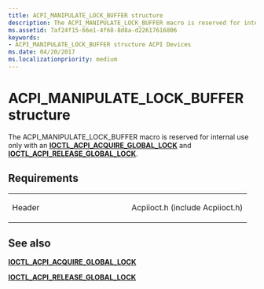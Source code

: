 ```yaml
---
title: ACPI_MANIPULATE_LOCK_BUFFER structure
description: The ACPI_MANIPULATE_LOCK_BUFFER macro is reserved for internal use only with an IOCTL_ACPI_ACQUIRE_GLOBAL_LOCK and IIOCTL_ACPI_RELEASE_GLOBAL_LOCK.
ms.assetid: 7af24f15-66e1-4f68-8d8a-d22617616806
keywords: 
- ACPI_MANIPULATE_LOCK_BUFFER structure ACPI Devices
ms.date: 04/20/2017
ms.localizationpriority: medium
---
```


# ACPI\_MANIPULATE\_LOCK\_BUFFER structure


The ACPI\_MANIPULATE\_LOCK\_BUFFER macro is reserved for internal use only with an [**IOCTL\_ACPI\_ACQUIRE\_GLOBAL\_LOCK**](https://docs.microsoft.com/windows-hardware/drivers/ddi/acpiioct/ni-acpiioct-ioctl_acpi_acquire_global_lock) and [**IOCTL\_ACPI\_RELEASE\_GLOBAL\_LOCK**](https://docs.microsoft.com/windows-hardware/drivers/ddi/acpiioct/ni-acpiioct-ioctl_acpi_release_global_lock).

Requirements
------------

<table>
<colgroup>
<col width="50%" />
<col width="50%" />
</colgroup>
<tbody>
<tr>
<td><p>Header</p></td>
<td>Acpiioct.h (include Acpiioct.h)</td>
</tr>
</tbody>
</table>

## See also


[**IOCTL\_ACPI\_ACQUIRE\_GLOBAL\_LOCK**](https://docs.microsoft.com/windows-hardware/drivers/ddi/acpiioct/ni-acpiioct-ioctl_acpi_acquire_global_lock)

[**IOCTL\_ACPI\_RELEASE\_GLOBAL\_LOCK**](https://docs.microsoft.com/windows-hardware/drivers/ddi/acpiioct/ni-acpiioct-ioctl_acpi_release_global_lock)

 

 




